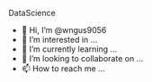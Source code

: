 DataScience

- 👋 Hi, I’m @wngus9056
- 👀 I’m interested in ...
- 🌱 I’m currently learning ...
- 💞️ I’m looking to collaborate on ...
- 📫 How to reach me ...

